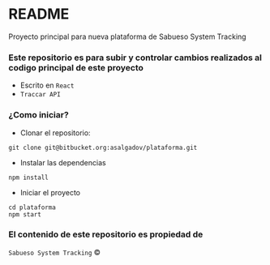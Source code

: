 # README #

Proyecto principal para nueva plataforma de Sabueso System Tracking

### Este repositorio es para subir y controlar cambios realizados al codigo principal de este proyecto ###

* Escrito en ```React```
* ```Traccar API```

### ¿Como iniciar? ###

* Clonar el repositorio: 
```
git clone git@bitbucket.org:asalgadov/plataforma.git
```
* Instalar las dependencias 
```
npm install
```
* Iniciar el proyecto 
``` 
cd plataforma
npm start
```
### El contenido de este repositorio es propiedad de  ###
```Sabueso System Tracking```  &copy;